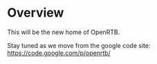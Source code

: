 Overview
========

This will be the new home of OpenRTB.

Stay tuned as we move from the google code site:  https://code.google.com/p/openrtb/
